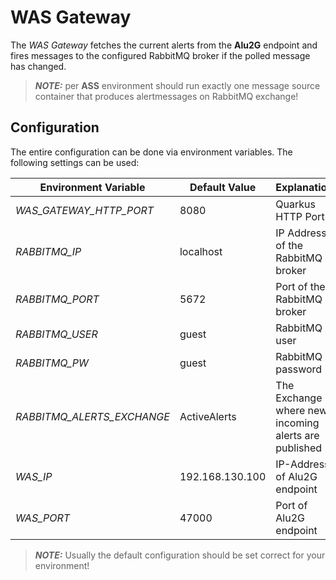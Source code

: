 # WAS Gateway
The *WAS Gateway* fetches the current alerts from the **Alu2G** endpoint and fires messages
to the configured RabbitMQ broker if the polled message has changed.
> **_NOTE:_** per **ASS** environment should run exactly one message source container
> that produces alertmessages on RabbitMQ exchange!

## Configuration
The entire configuration can be done via environment variables. The following settings
can be used:

| **Environment Variable**   | **Default Value** | **Explanation**                                      |
|----------------------------|-------------------|------------------------------------------------------|
| _WAS_GATEWAY_HTTP_PORT_    | 8080              | Quarkus HTTP Port                                    |
| _RABBITMQ_IP_              | localhost         | IP Address of the RabbitMQ broker                    |
| _RABBITMQ_PORT_            | 5672              | Port of the RabbitMQ broker                          |
| _RABBITMQ_USER_            | guest             | RabbitMQ user                                        |
| _RABBITMQ_PW_              | guest             | RabbitMQ password                                    |
| _RABBITMQ_ALERTS_EXCHANGE_ | ActiveAlerts      | The Exchange where new incoming alerts are published |
| _WAS_IP_                   | 192.168.130.100   | IP-Address of Alu2G endpoint                         |
| _WAS_PORT_                 | 47000             | Port of Alu2G endpoint                               |

> **_NOTE:_** Usually the default configuration should be set correct for your environment!